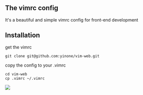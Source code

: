 ## The vimrc config
It's a beautiful and simple vimrc config for front-end development
## Installation
get the vimrc

    git clone git@github.com:yinone/vim-web.git

copy the config to your .vimrc

    cd vim-web
    cp .vimrc ~/.vimrc

![](https://dl.dropboxusercontent.com/s/blyjx1sh5ncdpqo/vi.png?dl=0)
